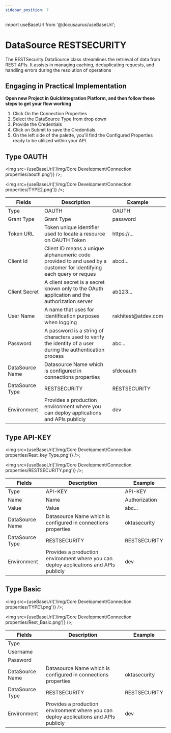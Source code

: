 ```yaml
---
sidebar_position: 7
---
```


import useBaseUrl from '@docusaurus/useBaseUrl';

# DataSource RESTSECURITY

The RESTSecurity DataSource class streamlines the retrieval of data from REST APIs. It assists in managing caching, deduplicating requests, and handling errors during the resolution of operations

## Engaging in Practical Implementation

**Open new Project in QuickIntegration Platform, and then follow these steps to get your flow working**

1) Click On the Connection Properties
2) Select the DataSource Type from drop down
3) Provide the Credentials 
4) Click on Submit to save the Credentials
5) On the left side of the palette, you'll find the Configured Properties ready to be utilized within your API.

## Type OAUTH

<img src={useBaseUrl('/img/Core Development/Connection properties/aouth.png')} />;

<img src={useBaseUrl('/img/Core Development/Connection properties/TYPE2.png')} />;

<table>
<thead>
<tr>
<th>Fields</th>
<th>Description</th>
<th>Example</th>
</tr>
</thead>
<tbody>
<tr>
<td>Type</td>
<td>OAUTH</td>
<td>OAUTH</td>
</tr>
<tr>
<td>Grant Type</td>
<td>Grant Type</td>
<td>password</td>
</tr>
<tr>
<td>Token URL</td>
<td>Token unique identifier used to locate a resource on OAUTH Token</td>
<td>https://...</td>
</tr>
<tr>
<td>Client Id</td>
<td>Client ID means a unique alphanumeric code provided to and used by a customer for identifying each query or reques</td>
<td>abcd...</td>
</tr>
<tr>
<td>Client Secret</td>
<td>A client secret is a secret known only to the OAuth application and the authorization server</td>
<td>ab123...</td>
</tr>
<tr>
<td>User Name</td>
<td>A name that uses for identification purposes when logging </td>
<td>rakhitest@atdev.com</td>
</tr>
<tr>
<td>Password</td>
<td>A password is a string of characters used to verify the identity of a user during the authentication process</td>
<td>abc...</td>
</tr>
<tr>
<td>DataSource Name</td>
<td>Datasource Name which is configured in connections properties</td>
<td>sfdcoauth</td>
</tr>
<tr>
<td>DataSource Type</td>
<td>RESTSECURITY</td>
<td>RESTSECURITY</td>
</tr>
<tr>
<td>Environment</td>
<td>Provides a production environment where you can deploy applications and APIs publicly</td>
<td>dev</td>
</tr>
</tbody>
</table>


## Type API-KEY

<img src={useBaseUrl('/img/Core Development/Connection properties/Rest_key Type.png')} />;

<img src={useBaseUrl('/img/Core Development/Connection properties/RESTSECURITY.png')} />;

<table>
<thead>
<tr>
<th>Fields</th>
<th>Description</th>
<th>Example</th>
</tr>
</thead>
<tbody>
<tr>
<td>Type</td>
<td>API-KEY</td>
<td>API-KEY</td>
</tr>
<tr>
<td>Name</td>
<td>Name</td>
<td>Authorization</td>
</tr>
<tr>
<td>Value</td>
<td>Value</td>
<td>abc...</td>
</tr>
<tr>
<td>DataSource Name</td>
<td>Datasource Name which is configured in connections properties</td>
<td>oktasecurity</td>
</tr>
<tr>
<td>DataSource Type</td>
<td>RESTSECURITY</td>
<td>RESTSECURITY</td>
</tr>
<tr>
<td>Environment</td>
<td>Provides a production environment where you can deploy applications and APIs publicly</td>
<td>dev</td>
</tr>
</tbody>
</table>

## Type Basic

<img src={useBaseUrl('/img/Core Development/Connection properties/TYPE1.png')} />;

<img src={useBaseUrl('/img/Core Development/Connection properties/Rest_Basic.png')} />;

<table>
<thead>
<tr>
<th>Fields</th>
<th>Description</th>
<th>Example</th>
</tr>
</thead>
<tbody>
<tr>
<td>Type</td>
<td></td>
<td></td>
</tr>
<tr>
<td>Username</td>
<td></td>
<td></td>
</tr>
<tr>
<td>Password</td>
<td></td>
<td></td>
</tr>
<tr>
<td>DataSource Name</td>
<td>Datasource Name which is configured in connections properties</td>
<td>oktasecurity</td>
</tr>
<tr>
<td>DataSource Type</td>
<td>RESTSECURITY</td>
<td>RESTSECURITY</td>
</tr>
<tr>
<td>Environment</td>
<td>Provides a production environment where you can deploy applications and APIs publicly</td>
<td>dev</td>
</tr>
</tbody>
</table>